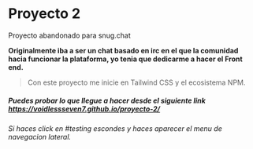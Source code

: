 # Proyecto 2
Proyecto abandonado para snug.chat

**Originalmente iba a ser un chat basado en irc en el que la comunidad hacia funcionar la plataforma, yo tenia que dedicarme a hacer el Front end.**

> Con este proyecto me inicie en Tailwind CSS y el ecosistema NPM.

##### Puedes probar lo que llegue a hacer desde el siguiente link https://voidlessseven7.github.io/proyecto-2/

###### Si haces click en #testing escondes y haces aparecer el menu de navegacion lateral.

